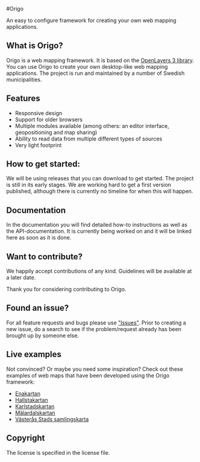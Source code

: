 #Origo

An easy to configure framework for creating your own web mapping applications.

## What is Origo?

Origo is a web mapping framework. It is based on the [OpenLayers 3 library](https://github.com/openlayers/ol3). You can use Origo to create your own desktop-like web mapping applications. The project is run and maintained by a number of Swedish municipalities.

## Features

* Responsive design
* Support for older browsers
* Multiple modules available (among others: an editor interface, geopositioning and map sharing)
* Ability to read data from multiple different types of sources
* Very light footprint

## How to get started:

We will be using releases that you can download to get started. The project is still in its early stages. We are working hard to get a first version published, although there is currently no timeline for when this will happen.

## Documentation

In the documentation you will find detailed how-to instructions as well as the API-documentation. It is currently being worked on and it will be linked here as soon as it is done.

## Want to contribute?
We happily accept contributions of any kind. Guidelines will be available at a later date.

Thank you for considering contributing to Origo.

## Found an issue?
For all feature requests and bugs please use ["Issues"](https://github.com/origo-map/origo/issues). Prior to creating a new issue, do a search to see if the problem/request already has been brought up by someone else.

## Live examples
Not convinced? Or maybe you need some inspiration? Check out these examples of web maps that have been developed using the Origo framework:
* [Enakartan](http://karta.enkoping.se)
* [Hallstakartan](http://karta.hallstahammar.se)
* [Karlstadskartan](http://gi.karlstad.se)
* [Mälardalskartan](http://www.malardalskartan.se)
* [Västerås Stads samlingskarta](http://karta.vasteras.se/sam)

## Copyright
The license is specified in the license file.
